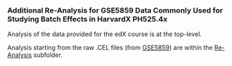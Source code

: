### Additional Re-Analysis for GSE5859 Data Commonly Used for Studying Batch Effects in HarvardX PH525.4x

Analysis of the data provided for the edX course is at the top-level.

Analysis starting from the raw .CEL files (from [GSE5859](https://www.ncbi.nlm.nih.gov/geo/query/acc.cgi?acc=GSE5859)) are within the [Re-Analysis](https://github.com/cwarden45/edX_plus_GEO-Spielman_et_al_2007_Re-Analysis/tree/main/Re-Analysis) subfolder.
